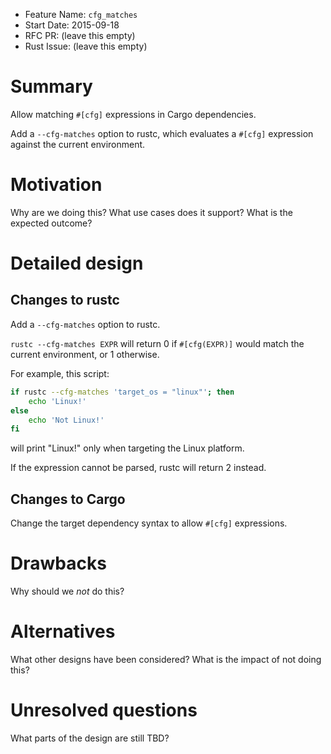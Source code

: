 - Feature Name: `cfg_matches`
- Start Date: 2015-09-18
- RFC PR: (leave this empty)
- Rust Issue: (leave this empty)

# Summary

Allow matching `#[cfg]` expressions in Cargo dependencies.

Add a `--cfg-matches` option to rustc, which evaluates a `#[cfg]` expression against the current environment.

# Motivation

Why are we doing this? What use cases does it support? What is the expected outcome?

# Detailed design

## Changes to rustc

Add a `--cfg-matches` option to rustc.

`rustc --cfg-matches EXPR` will return 0 if `#[cfg(EXPR)]` would match the current environment, or 1 otherwise.

For example, this script:

```sh
if rustc --cfg-matches 'target_os = "linux"'; then
    echo 'Linux!'
else
    echo 'Not Linux!'
fi
```

will print "Linux!" only when targeting the Linux platform.

If the expression cannot be parsed, rustc will return 2 instead.

## Changes to Cargo

Change the target dependency syntax to allow `#[cfg]` expressions.

# Drawbacks

Why should we *not* do this?

# Alternatives

What other designs have been considered? What is the impact of not doing this?

# Unresolved questions

What parts of the design are still TBD?
